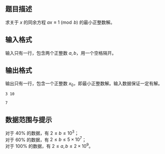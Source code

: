 ## 题目描述

求关于 $x$ 的同余方程 $ax \equiv 1 \pmod{b}$ 的最小正整数解。

## 输入格式

输入只有一行，包含两个正整数 $a, b$，用一个空格隔开。

## 输出格式

输出只有一行，包含一个正整数 $x_0$，即最小正整数解。输入数据保证一定有解。

```input1
3 10
```
```output1
7
```

## 数据范围与提示

对于 $40\%$ 的数据，有 $2 \leq b \leq 10^3$；  
对于 $60\%$ 的数据，有 $2 \leq b \leq 5\times 10^7$；  
对于 $100\%$ 的数据，有 $2 \leq a, b \leq 2\times 10^9$。